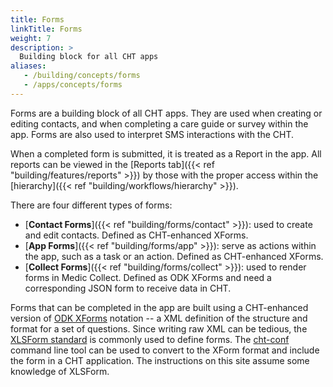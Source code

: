 ```yaml
---
title: Forms
linkTitle: Forms
weight: 7
description: >
  Building block for all CHT apps
aliases:
   - /building/concepts/forms
   - /apps/concepts/forms
---
```


Forms are a building block of all CHT apps. They are used when creating or editing contacts, and when completing a care guide or survey within the app. Forms are also used to interpret SMS interactions with the CHT. 

When a completed form is submitted, it is treated as a Report in the app. All reports can be viewed in the [Reports tab]({{< ref "building/features/reports" >}}) by those with the proper access within the [hierarchy]({{< ref "building/workflows/hierarchy" >}}).

There are four different types of forms:
- [**Contact Forms**]({{< ref "building/forms/contact" >}}): used to create and edit contacts. Defined as CHT-enhanced XForms.
- [**App Forms**]({{< ref "building/forms/app" >}}): serve as actions within the app, such as a task or an action. Defined as CHT-enhanced XForms.
- [**Collect Forms**]({{< ref "building/forms/collect" >}}): used to render forms in Medic Collect. Defined as ODK XForms and need a corresponding JSON form to receive data in CHT.

Forms that can be completed in the app are built using a CHT-enhanced version of [ODK XForms](https://opendatakit.github.io/xforms-spec/) notation -- a XML definition of the structure and format for a set of questions. Since writing raw XML can be tedious, the [XLSForm standard](http://xlsform.org/) is commonly used to define forms. The [cht-conf](https://github.com/medic/cht-conf) command line tool can be used to convert to the XForm format and include the form in a CHT application. The instructions on this site assume some knowledge of XLSForm.